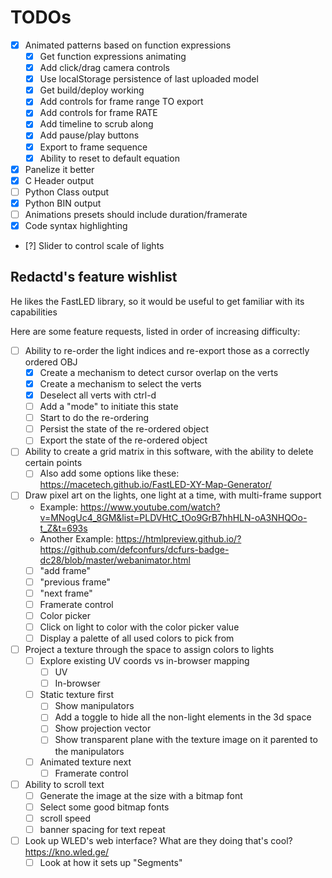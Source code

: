 # TODOs

- [x] Animated patterns based on function expressions
	- [x] Get function expressions animating
	- [x] Add click/drag camera controls
	- [x] Use localStorage persistence of last uploaded model
	- [x] Get build/deploy working
	- [x] Add controls for frame range TO export
	- [x] Add controls for frame RATE
	- [x] Add timeline to scrub along
	- [x] Add pause/play buttons
	- [x] Export to frame sequence
	- [x] Ability to reset to default equation
- [x] Panelize it better
- [x] C Header output
- [ ] Python Class output
- [x] Python BIN output
- [ ] Animations presets should include duration/framerate
- [x] Code syntax highlighting
- [?] Slider to control scale of lights

## Redactd's feature wishlist

He likes the FastLED library, so it would be useful to get familiar with its capabilities

Here are some feature requests, listed in order of increasing difficulty:

- [ ] Ability to re-order the light indices and re-export those as a correctly ordered OBJ
	- [x] Create a mechanism to detect cursor overlap on the verts
	- [x] Create a mechanism to select the verts
	- [x] Deselect all verts with ctrl-d
	- [ ] Add a "mode" to initiate this state
	- [ ] Start to do the re-ordering
	- [ ] Persist the state of the re-ordered object
	- [ ] Export the state of the re-ordered object

- [ ] Ability to create a grid matrix in this software, with the ability to delete certain points
	- [ ] Also add some options like these: https://macetech.github.io/FastLED-XY-Map-Generator/

- [ ] Draw pixel art on the lights, one light at a time, with multi-frame support
	- Example: https://www.youtube.com/watch?v=MNogUc4_8GM&list=PLDVHtC_tOo9GrB7hhHLN-oA3NHQOo-t_Z&t=693s
	- Another Example: https://htmlpreview.github.io/?https://github.com/defconfurs/dcfurs-badge-dc28/blob/master/webanimator.html
	- [ ] "add frame"
	- [ ] "previous frame"
	- [ ] "next frame"
	- [ ] Framerate control
	- [ ] Color picker
	- [ ] Click on light to color with the color picker value
	- [ ] Display a palette of all used colors to pick from

- [ ] Project a texture through the space to assign colors to lights
	- [ ] Explore existing UV coords vs in-browser mapping
		- [ ] UV
		- [ ] In-browser
	- [ ] Static texture first
		- [ ] Show manipulators
		- [ ] Add a toggle to hide all the non-light elements in the 3d space
		- [ ] Show projection vector
		- [ ] Show transparent plane with the texture image on it parented to the manipulators
	- [ ] Animated texture next
		- [ ] Framerate control

- [ ] Ability to scroll text
	- [ ] Generate the image at the size with a bitmap font
	- [ ] Select some good bitmap fonts
	- [ ] scroll speed
	- [ ] banner spacing for text repeat

- [ ] Look up WLED's web interface? What are they doing that's cool? https://kno.wled.ge/
	- [ ] Look at how it sets up "Segments"

